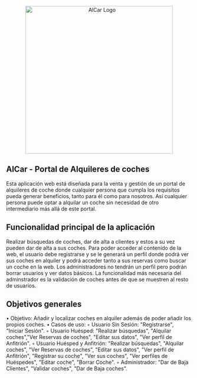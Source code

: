 <p align="center"><a href="https://laravel.com" target="_blank"><img src="./resources/img/logotipo.svg" width="400" alt="AlCar Logo"></a></p>



## AlCar - Portal de Alquileres de coches

Esta aplicación web está diseñada para la venta y gestión de un portal de alquileres de coche donde
cualquier persona que cumpla los requisitos pueda generar beneficios, tanto para él como para
nosotros. Así cualquier persona puede optar a alquilar un coche sin necesidad de otro
intermediario más allá de este portal.


## Funcionalidad principal de la aplicación

Realizar búsquedas de coches, dar de alta a clientes y estos a su vez pueden dar de alta a sus coches.
Para poder acceder al contenido de la web, el usuario debe registrarse y se le generará un perfil
donde podrá ver sus coches en alquiler y podrá acceder tanto a sus reservas como buscar un coche
en la web.
Los administradores no tendrán un perfil pero podrán borrar usuarios y ver datos básicos. La
funcionalidad más necesaria del adminstrador es la validación de coches antes de que se muestren
al resto de usuarios.

## Objetivos generales

• Objetivo: Añadir y localizar coches en alquiler además de poder añadir los propios coches.
• Casos de uso:
◦ Usuario Sin Sesión: "Registrarse", "Iniciar Sesión".
◦ Usuario Huésped: "Realizar búsquedas", "Alquilar coches","Ver Reservas de coches", "Editar
sus datos", "Ver perfil de Anfitrión".
◦ Usuario Huésped y Anfitrión: "Realizar búsquedas", "Alquilar coches", "Ver Reservas de
coches", "Editar sus datos", "Ver perfil de Anfitrión", "Registrar su coche", "Ver sus coches",
"Ver perfiles de Huéspedes", "Editar coche", "Borrar Coche".
◦ Administrador: "Dar de Baja Clientes", "Validar coches", "Dar de Baja coches".
